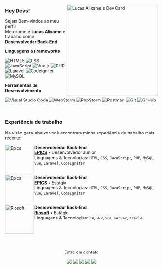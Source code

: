 <a href="https://app.daily.dev/Alixame"><img src="https://api.daily.dev/devcards/7deb800a89e24092bbec0ebbdc5edc43.png?r=8nd" min-width="300px" max-width="300px" width="300px" align="right" alt="Lucas Alixame's Dev Card"/></a>

### Hey Devs!

<p align="left"> 
  Sejam Bem-vindos ao meu perfil.<br>
  Meu nome é <strong>Lucas Alixame</strong> e trabalho como <strong>Desenvolvedor Back-End</strong>.
</p>

**Linguagens & Frameworks**

  ![HTML5](https://img.shields.io/badge/-HTML5-333333?style=flat&logo=HTML5)
  ![CSS](https://img.shields.io/badge/-CSS-333333?style=flat&logo=CSS3&logoColor=1572B6)
  ![JavaScript](https://img.shields.io/badge/-JavaScript-333333?style=flat&logo=javascript)
  ![Vue.js](https://img.shields.io/badge/-Vue.js-333333?style=flat&logo=vue.js)
  ![PHP](https://img.shields.io/badge/-PHP-333333?style=flat&logo=php)
  ![Laravel](https://img.shields.io/badge/-Laravel-333333?style=flat&logo=laravel)
  ![Codeigniter](https://img.shields.io/badge/-Codeigniter%20Native-333333?style=flat&logo=codeigniter)
  ![MySQL](https://img.shields.io/badge/-MySQL-333333?style=flat&logo=mysql)

**Ferramentas de Desenvolvimento**

  ![Visual Studio Code](https://img.shields.io/badge/-Visual%20Studio%20Code-333333?style=flat&logo=visual-studio-code&logoColor=007ACC)
  ![WebStorm](https://img.shields.io/badge/-WebStorm-333333?style=flat&logo=webstorm&logoColor=2496ED)
  ![PhpStorm](https://img.shields.io/badge/-PhpStorm-333333?style=flat&logo=phpstorm&logoColor=b115ef)
  ![Postman](https://img.shields.io/badge/-Postman-333333?style=flat&logo=postman)
  ![Git](https://img.shields.io/badge/-Git-333333?style=flat&logo=git)
  ![GitHub](https://img.shields.io/badge/-GitHub-333333?style=flat&logo=github)  

<br/>

### Experiência de trabalho 
Na visão geral abaixo você encontrará minha experiência de trabalho mais recente:

[<img align="left" height="94px" width="94px" alt="Epics" src="http://portfoliolu.ld2v.com.br/img/epics.png"/>](https://epics.com.br/)

**Desenvolvedor Back-End** \
[**EPICS**](https://epics.com.br/) • Desenvolvedor Junior \
Linguagens & Tecnologias: `HTML`, `CSS`, `JavaScript`, `PHP`, `MySQL`, `Vue`, `Laravel`, `CodeIgniter`\
<br/>

[<img align="left" height="94px" width="94px" alt="Epics" src="http://portfoliolu.ld2v.com.br/img/epics.png"/>](https://epics.com.br/)

**Desenvolvedor Back-End** \
[**EPICS**](https://epics.com.br/) • Estágio \
Linguagens & Tecnologias: `HTML`, `CSS`, `JavaScript`, `PHP`, `MySQL`, `Vue`, `Laravel`, `CodeIgniter`\
<br/>

[<img align="left" height="94px" width="94px" alt="Riosoft" src="http://portfoliolu.ld2v.com.br/img/riosoft.jpg"/>](https://www.riosoft.com.br/)

**Desenvolvedor Back-End** \
[**Riosoft**](https://www.riosoft.com.br/) • Estágio \
Linguagens & Tecnologias: `C#`, `PHP`, `SQL Server`, `Oracle`\
<br/>

<br/>
<br/>
<br/>
 
<p align="center">
  Entre em contato
</p>

<p align="center">
  <a href="http://portfoliolu.ld2v.com.br/" alt="Site Pessoal">
  <img src="https://img.shields.io/badge/-Site Pessoal-0e76a8?style=flat-square&logo=stars&logoColor=white&link=http://portfoliolu.ld2v.com.br/" /></a>
  
  <a href="https://www.linkedin.com/in/lucas-alixame-2747a01b7/" alt="Linkedin">
  <img src="https://img.shields.io/badge/-Linkedin-0e76a8?style=flat-square&logo=Linkedin&logoColor=white&link=https://www.linkedin.com/in/lucas-alixame-2747a01b7/" /></a>

  <a href="https://api.whatsapp.com/send?1=pt_BR&phone=5517992162676" alt="WhatsApp">
  <img src="https://img.shields.io/badge/-WhatsApp-25d366?style=flat-square&labelColor=25d366&logo=whatsapp&logoColor=white&link=https://api.whatsapp.com/send?1=pt_BR&phone=5517992162676"/></a>

  <a href="https://www.facebook.com/lucas.alixame" alt="Facebook">
  <img src="https://img.shields.io/badge/-Facebook-3b5998?style=flat-square&labelColor=3b5998&logo=facebook&logoColor=white&link=https://www.facebook.com/lucas.alixame"/></a>

  <a href="https://www.instagram.com/alixamelucas/" alt="Instagram">
  <img src="https://img.shields.io/badge/-Instagram-DF0174?style=flat-square&labelColor=DF0174&logo=instagram&logoColor=white&link=LINK-DO-SEU-INSTAGRAM"/></a>
</p>  
